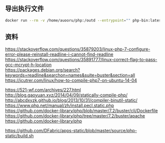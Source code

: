 ## 导出执行文件
```bash
docker run --rm -v /home/auooru/php:/outd --entrypoint="" php-bin:latest /bin/cp -rf . /outd
```

## 资料

https://stackoverflow.com/questions/35879203/linux-php-7-configure-error-please-reinstall-readline-i-cannot-find-readline  
https://stackoverflow.com/questions/35891777/linux-correct-flag-to-pass-gcc-mcrypt-h-location  
https://packages.debian.org/search?keywords=readline&searchon=names&suite=buster&section=all  
https://jcutrer.com/linux/how-to-compile-php7-on-ubuntu-14-04  

https://521-wf.com/archives/227.html  
http://blog.gaoyuan.xyz/2014/04/09/statically-compile-php/  
http://abcdxyzk.github.io/blog/2013/10/31/compiler-binutil-static/  
https://www.php.net/manual/zh/install.pecl.static.php  
https://github.com/docker-library/php/blob/master/7.2/buster/cli/Dockerfile  
https://github.com/docker-library/php/tree/master/7.2/buster/apache  
https://github.com/docker-library/php  

https://github.com/DFabric/apps-static/blob/master/source/php-static/build.sh
